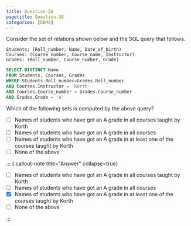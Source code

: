 ```yaml
---
title: Question-38
pagetitle: Question-38
categories: [DBMS]
---
```


Consider the set of relations shown below and the SQL query that follows.

`Students: (Roll_number, Name, Date_of_birth)`  
`Courses: (Course_number, Course_name, Instructor)`  
`Grades: (Roll_number, Course_number, Grade)`  

```sql
SELECT DISTINCT Name
FROM Students, Courses, Grades
WHERE Students.Roll_number=Grades.Roll_number
AND Courses.Instructor = 'Korth'
AND Courses.Course_number = Grades.Course_number
AND Grades.Grade = 'A'
```

Which of the following sets is computed by the above query?

- [ ] Names of students who have got an A grade in all courses taught by Korth  
- [ ] Names of students who have got an A grade in all courses  
- [ ] Names of students who have got an A grade in at least one of the courses taught by Korth  
- [ ] None of the above

::: {.callout-note title="Answer" collapse=true}

- [ ] Names of students who have got an A grade in all courses taught by Korth  
- [ ] Names of students who have got an A grade in all courses  
- [x] Names of students who have got an A grade in at least one of the courses taught by Korth  
- [ ] None of the above

:::

